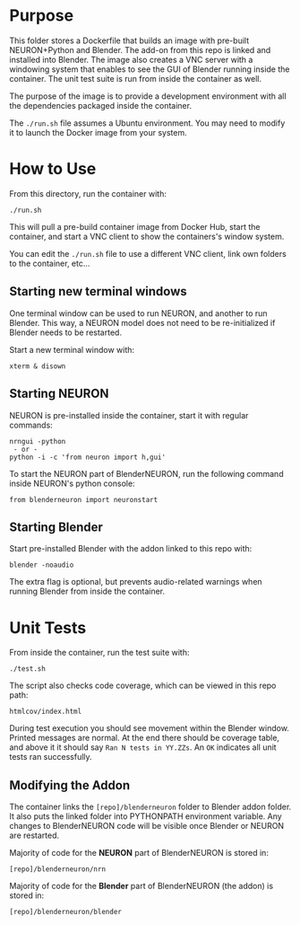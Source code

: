 # Purpose
This folder stores a Dockerfile that builds an image with pre-built NEURON+Python and Blender.
The add-on from this repo is linked and installed into Blender.
The image also creates a VNC server with a windowing system that enables to see the GUI of Blender
running inside the container.
The unit test suite is run from inside the container as well.

The purpose of the image is to provide a development environment with all the dependencies packaged
inside the container.

The `./run.sh` file assumes a Ubuntu environment. 
You may need to modify it to launch the Docker image from your system.

# How to Use
From this directory, run the container with:
```
./run.sh
```
This will pull a pre-build container image from Docker Hub, start the container, 
and start a VNC client to show the containers's window system.

You can edit the `./run.sh` file to use a different VNC client, link own folders to 
the container, etc...

## Starting new terminal windows
One terminal window can be used to run NEURON, and another to run Blender. This way, a NEURON model
does not need to be re-initialized if Blender needs to be restarted.

Start a new terminal window with:
```
xterm & disown
```

## Starting NEURON
NEURON is pre-installed inside the container, start it with regular commands:
```
nrngui -python
 - or -
python -i -c 'from neuron import h,gui'
```

To start the NEURON part of BlenderNEURON, run the following command inside NEURON's python console:
```
from blenderneuron import neuronstart
```

## Starting Blender
Start pre-installed Blender with the addon linked to this repo with:
```
blender -noaudio
```
The extra flag is optional, but prevents audio-related warnings when running Blender from inside the container.


# Unit Tests
From inside the container, run the test suite with:
```
./test.sh
```

The script also checks code coverage, which can be viewed in this repo path:
```
htmlcov/index.html
```

During test execution you should see movement within the Blender window. Printed messages
are normal. At the end there should be coverage table, and above it it should say
`Ran N tests in YY.ZZs`. An `OK` indicates all unit tests ran successfully. 

## Modifying the Addon
The container links the `[repo]/blenderneuron` folder to Blender addon folder. 
It also puts the linked folder into PYTHONPATH environment variable.
Any changes to BlenderNEURON code will be visible once Blender or NEURON are
restarted.

Majority of code for the **NEURON** part of BlenderNEURON is stored in:
```
[repo]/blenderneuron/nrn
```

Majority of code for the **Blender** part of BlenderNEURON (the addon) is stored in:
```
[repo]/blenderneuron/blender
```


